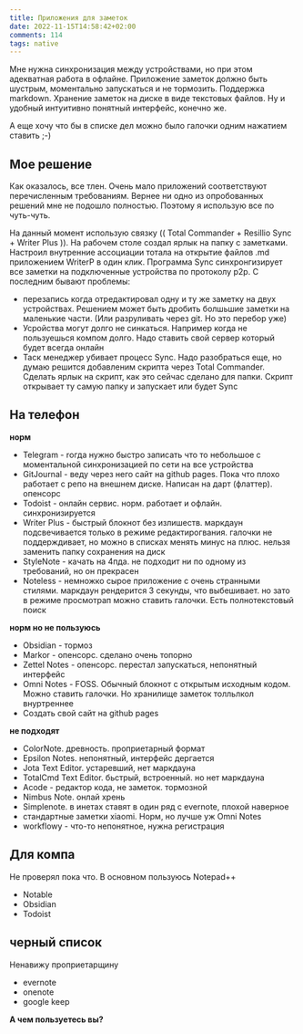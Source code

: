 ```yaml
---
title: Приложения для заметок
date: 2022-11-15T14:58:42+02:00
comments: 114
tags: native
---
```


Мне нужна синхронизация между устройствами, но при этом адекватная работа в офлайне. 
Приложение заметок должно быть шустрым, моментально запускаться и не тормозить.
Поддержка markdown. Хранение заметок на диске в виде текстовых файлов. 
Ну и удобный интуитивно понятный интерфейс, конечно же. 

А еще хочу что бы в списке дел можно было галочки одним нажатием ставить ;-)

## Мое решение
Как оказалось, все тлен. Очень мало приложений соответствуют перечисленным требованиям.
Вернее ни одно из опробованных решений мне не подошло полностью. Поэтому я использую все по чуть-чуть. 

На данный момент использую связку (( Total Commander + Resillio Sync + Writer Plus )). На рабочем столе создал ярлык на папку с заметками. Настроил внутренние ассоциации тотала на открытие файлов .md приложением WriterP в один клик. Программа Sync синхронгизирует все заметки на подключенные устройства по протоколу p2p. С последним бывают проблемы: 
- перезапись когда отредактировал одну и ту же заметку на двух устройствах. Решением может быть дробить болшьшие заметки на маленькие части. (Или разруливать через git. Но это перебор уже)
- Усройства могут долго не синкаться. Например когда не пользуешься компом долго. Надо ставить свой сервер который будет всегда онлайн
- Таск менеджер убивает процесс Sync. Надо разобраться еще, но думаю решится добавленим скрипта через Total Commander. Сделать ярлык на скрипт, как это сейчас сделано для папки. Скрипт открывает ту самую папку и запускает или будет Sync


## На телефон
**норм**
- Telegram - rогда нужно быстро записать что то небольшое с моментальной синхронизацией по сети на все устройства
- GitJournal - веду через него сайт на github pages. Пока что плохо работает с репо на внешнем диске. Написан на дарт (флаттер). опенсорс
- Todoist - онлайн сервис. норм. работает и офлайн. синхронизируется
- Writer Plus - быстрый блокнот без излишеств. маркдаун подсвечивается только в режиме редактирогвания. галочки не поддерждивает, но можно в списках менять минус на плюс. нельзя заменить папку сохранения на диск
- StyleNote - качать на 4пда. не подходит ни по одному из требований, но он прекрасен
- Noteless - немножко сырое приложение с очень странными стилями. маркдаун рендерится 3 секунды, что выбешивает. но зато в режиме просмотрап можно ставить галочки. Есть полнотекстовый поиск

**норм но не пользуюсь**
- Obsidian - тормоз
- Markor - опенсорс. сделано очень топорно
- Zettel Notes - опенсорс. перестал запускаться, непонятный интерфейс
- Omni Notes - FOSS. Обычный блокнот с открытым исходным кодом. Можно ставить галочки. Но хранилище заметок толльлкол внуртреннее
- Создать свой сайт на github pages


**не подходят**
- ColorNote. древность. проприетарный формат
- Epsilon Notes. непонятный, интерфейс дергается
- Jota Text Editor. устаревший, нет маркдауна
- TotalCmd Text Editor. бьстрый, встроенный. но нет маркдауна
- Acode - редактор кода, не заметок. тормозной 
- Nimbus Note. онлай хрень
- Simplenote. в  инетах ставят в один ряд с evernote, плохой наверное
- стандартные заметки xiaomi. Норм, но лучше уж Omni Notes
- workflowy - что-то непонятное, нужна регистрация


## Для компа
Не проверял пока что. В основном пользуюсь Notepad++
- Notable
- Obsidian
- Todoist
 

## черный список
Ненавижу проприетарщину
- evernote
- onenote
- google keep


**А чем пользуетесь вы?**
